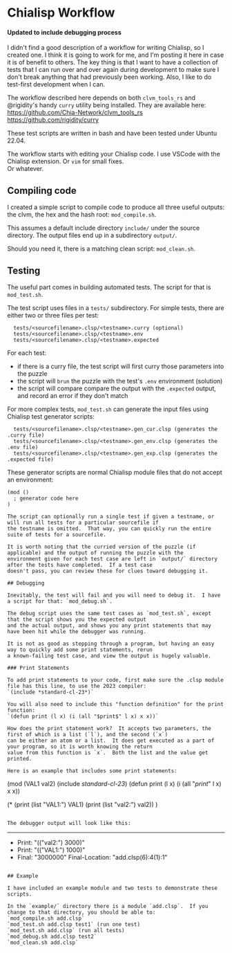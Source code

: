 # Chialisp Workflow

#### Updated to include debugging process

I didn't find a good description of a workflow for writing Chialisp, so I created one.  I think it is going to work for me, 
and I'm posting it here in case it is of benefit to others.  The key thing is that I want to have a collection of tests 
that I can run over and over again during development to make sure I don't break anything that had previously been working.
Also, I like to do test-first development when I can.

The workflow described here depends on both `clvm_tools_rs` and @rigidity's handy `curry` utility being installed.
They are available here:  
https://github.com/Chia-Network/clvm_tools_rs  
https://github.com/rigidity/curry

These test scripts are written in bash and have been tested under Ubuntu 22.04.

The workflow starts with editing your Chialisp code.  I use VSCode with the Chialisp extension.  Or `vim` for small fixes.  
Or whatever.

## Compiling code

I created a simple script to compile code to produce all three useful outputs: the clvm, the hex and 
the hash root: `mod_compile.sh`.

This assumes a default include directory `include/` under the source directory.  The output files end up in a 
subdirectory `output/`.

Should you need it, there is a matching clean script: `mod_clean.sh`.

## Testing

The useful part comes in building automated tests.  The script for that is `mod_test.sh`.  

The test script uses files in a `tests/` subdirectory.  For simple tests, there are either two or three files per test:
```
  tests/<sourcefilename>.clsp/<testname>.curry (optional)
  tests/<sourcefilename>.clsp/<testname>.env
  tests/<sourcefilename>.clsp/<testname>.expected
```

For each test: 
- if there is a curry file, the test script will first curry those parameters into the puzzle
- the script will `brun` the puzzle with the test's `.env` environment (solution)
- the script will compare compare the output with the `.expected` output, and record an error if they don't match

For more complex tests, `mod_test.sh` can generate the input files using Chialisp test generator scripts:
```
  tests/<sourcefilename>.clsp/<testname>.gen_cur.clsp (generates the .curry file)
  tests/<sourcefilename>.clsp/<testname>.gen_env.clsp (generates the .env file)
  tests/<sourcefilename>.clsp/<testname>.gen_exp.clsp (generates the .expected file)
```
These generator scripts are normal Chialisp module files that do not accept an environment:
```
(mod ()
  ; generator code here
)

The script can optionally run a single test if given a testname, or will run all tests for a particular sourcefile if 
the testname is omitted.  That way, you can quickly run the entire suite of tests for a sourcefile.

It is worth noting that the curried version of the puzzle (if applicable) and the output of running the puzzle with the 
environment given for each test case are left in `output/` directory after the tests have completed.  If a test case 
doesn't pass, you can review these for clues toward debugging it.

## Debugging

Inevitably, the test will fail and you will need to debug it.  I have a script for that: `mod_debug.sh`.

The debug script uses the same test cases as `mod_test.sh`, except that the script shows you the expected output 
and the actual output, and shows you any print statements that may have been hit while the debugger was running.

It is not as good as stepping through a program, but having an easy way to quickly add some print statements, rerun 
a known-failing test case, and view the output is hugely valuable.

### Print Statements

To add print statements to your code, first make sure the .clsp module file has this line, to use the 2023 compiler:  
`(include *standard-cl-23*)`

You will also need to include this "function definition" for the print function:  
`(defun print (l x) (i (all "$print$" l x) x x))`

How does the print statement work?  It accepts two parameters, the first of which is a list (`l`), and the second (`x`)
can be either an atom or a list.  It does get executed as a part of your program, so it is worth knowing the return
value from this function is `x`.  Both the list and the value get printed.

Here is an example that includes some print statements:
```
(mod (VAL1 val2)
  (include *standard-cl-23*)
  (defun print (l x) (i (all "$print$" l x) x x))
  
  (* (print (list "VAL1:") VAL1) (print (list "val2:") val2))
)
```

The debugger output will look like this:
```
---
- Print: "((\"val2:\") 3000)"
- Print: "((\"VAL1:\") 1000)"
- Final: "3000000"
  Final-Location: "add.clsp(6):4(1):1"
```

## Example

I have included an example module and two tests to demonstrate these scripts.

In the `example/` directory there is a module `add.clsp`.  If you change to that directory, you should be able to:  
`mod_compile.sh add.clsp`  
`mod_test.sh add.clsp test1` (run one test)  
`mod_test.sh add.clsp` (run all tests)  
`mod_debug.sh add.clsp test2` 
`mod_clean.sh add.clsp`

